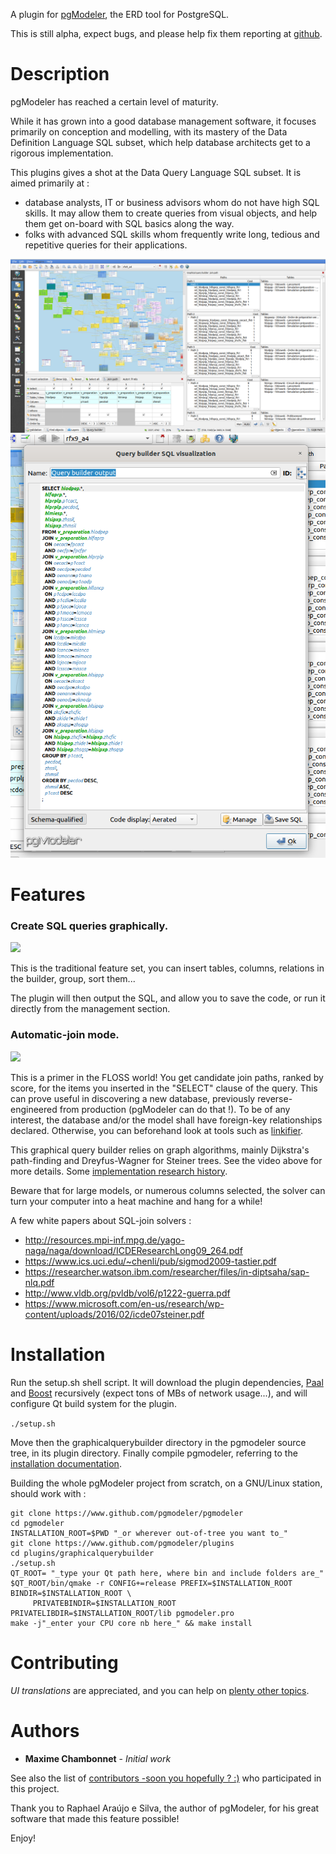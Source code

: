 A plugin for [pgModeler](https://www.pgmodeler.io), the ERD tool for PostgreSQL.

This is still alpha, expect bugs, and please help fix them reporting at [github](https://github.com/pgmodeler/plugins/issues).

# Description

pgModeler has reached a certain level of maturity.

While it has grown into a good database management software, it focuses primarily on conception and modelling, with its mastery of the Data Definition Language SQL subset, which help database architects get to a rigorous implementation.

This plugins gives a shot at the Data Query Language SQL subset.
It is aimed primarily at :
 - database analysts, IT or business advisors whom do not have high SQL skills. It may allow them to create queries from visual objects, and help them get on-board with SQL basics along the way.
 - folks with advanced SQL skills whom frequently write long, tedious and repetitive queries for their applications.

![Overview](res/overview.png)
![Overview_SQL](res/overview_sql.png)

# Features
### Create SQL queries graphically.

[![](http://img.youtube.com/vi/6e66-fNhvAY/0.jpg)](http://www.youtube.com/watch?v=6e66-fNhvAY "")

This is the traditional feature set, you can insert tables, columns, relations in the builder, group, sort them...

The plugin will then output the SQL, and allow you to save the code, or run it directly from the management section.

### Automatic-join mode.

[![](http://img.youtube.com/vi/_5QNFXA03Y4/0.jpg)](http://www.youtube.com/watch?v=_5QNFXA03Y4 "")

This is a primer in the FLOSS world!
You get candidate join paths, ranked by score, for the items you inserted in the "SELECT" clause of the query.
This can prove useful in discovering a new database, previously reverse-engineered from production (pgModeler can do that !).
To be of any interest, the database and/or the model shall have foreign-key relationships declared. Otherwise, you can beforehand look at tools such as [linkifier](https://github.com/janmotl/linkifier).

This graphical query builder relies on graph algorithms, mainly Dijkstra's path-finding and Dreyfus-Wagner for Steiner trees. See the video above for more details.
Some [implementation research history](https://stackoverflow.com/questions/56193619/what-is-needed-to-use-bgl-algorithms-on-existing-data-structures-edges-and-ver).

Beware that for large models, or numerous columns selected, the solver can turn your computer into a heat machine and hang for a while!

A few white papers about SQL-join solvers :
- http://resources.mpi-inf.mpg.de/yago-naga/naga/download/ICDEResearchLong09_264.pdf
- https://www.ics.uci.edu/~chenli/pub/sigmod2009-tastier.pdf
- https://researcher.watson.ibm.com/researcher/files/in-diptsaha/sap-nlq.pdf
- http://www.vldb.org/pvldb/vol6/p1222-guerra.pdf
- https://www.microsoft.com/en-us/research/wp-content/uploads/2016/02/icde07steiner.pdf

# Installation
Run the setup.sh shell script. It will download the plugin dependencies, [Paal](http://paal.mimuw.edu.pl/) and [Boost](https://www.boost.org/) recursively (expect tons of MBs of network usage...), and will configure Qt build system for the plugin.

`./setup.sh`

Move then the graphicalquerybuilder directory in the pgmodeler source tree, in its plugin directory.
Finally compile pgmodeler, referring to the [installation documentation](https://www.pgmodeler.io/support/installation).

Building the whole pgModeler project from scratch, on a GNU/Linux station, should work with :
```
git clone https://www.github.com/pgmodeler/pgmodeler
cd pgmodeler
INSTALLATION_ROOT=$PWD "_or wherever out-of-tree you want to_"
git clone https://www.github.com/pgmodeler/plugins
cd plugins/graphicalquerybuilder
./setup.sh
QT_ROOT= "_type your Qt path here, where bin and include folders are_"
$QT_ROOT/bin/qmake -r CONFIG+=release PREFIX=$INSTALLATION_ROOT BINDIR=$INSTALLATION_ROOT \
     PRIVATEBINDIR=$INSTALLATION_ROOT PRIVATELIBDIR=$INSTALLATION_ROOT/lib pgmodeler.pro
make -j"_enter your CPU core nb here_" && make install
```

# Contributing

_UI translations_ are appreciated, and you can help on [plenty other topics](https://github.com/pgmodeler/plugins/graphicalquerybuilder/CONTRIBUTING.md).

# Authors

 * **Maxime Chambonnet** - *Initial work*

See also the list of [contributors -soon you hopefully ? :)](https://github.com/pgmodeler/plugins/contributors) who participated in this project.

Thank you to Raphael Araújo e Silva, the author of pgModeler, for his great software that made this feature possible!

Enjoy!

